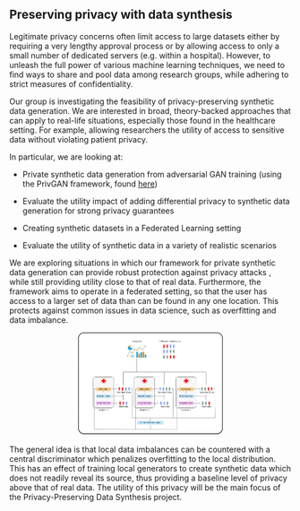 ## Preserving privacy with data synthesis

Legitimate privacy concerns often limit access to large datasets either by requiring a very lengthy approval process or by allowing access to only a small number of dedicated servers (e.g. within a hospital). However, to unleash the full power of various machine learning techniques, we need to find ways to share and pool data among research groups, while adhering to strict measures of confidentiality.

  

Our group is investigating the feasibility of privacy-preserving synthetic data generation. We are interested in broad, theory-backed approaches that can apply to real-life situations, especially those found in the healthcare setting. For example, allowing researchers the utility of access to sensitive data without violating patient privacy.

  

In particular, we are looking at:

  

* Private synthetic data generation from adversarial GAN training (using the PrivGAN framework, found [here](https://arxiv.org/abs/2001.00071v3))

* Evaluate the utility impact of adding differential privacy to synthetic data generation for strong privacy guarantees

* Creating synthetic datasets in a Federated Learning setting

* Evaluate the utility of synthetic data in a variety of realistic scenarios

  

We are exploring situations in which our framework for private synthetic data generation can provide robust protection against privacy attacks , while still providing utility close to that of real data. Furthermore, the framework aims to operate in a federated setting, so that the user has access to a larger set of data than can be found in any one location. This protects against common issues in data science, such as overfitting and data imbalance.

  

<p align="center">
  <img width="260" src="assets/diagrams/PrivGANDiagram.png">
</p>

  

The general idea is that local data imbalances can be countered with a central discriminator which penalizes overfitting to the local distribution. This has an effect of training local generators to create synthetic data which does not readily reveal its source, thus providing a baseline level of privacy above that of real data. The utility of this privacy will be the main focus of the Privacy-Preserving Data Synthesis project.
